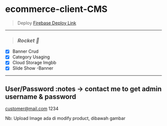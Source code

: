# ecommerce-client-CMS
> Deploy
[Firebase Deploy Link](https://cms-used-aircraft.web.app/)
-----------------
> ### _**Rocket 🚀‌**_
- [x] Banner Crud 
- [x] Category Usaging
- [x] Cloud Storage Imgbb
- [x] Slide Show -Banner

_________________
**User/Password**
:notes
-> contact me to get admin username & password 
-------------------
customer@mail.com 
1234                      

Nb: Upload Image ada di modify product, dibawah gambar
